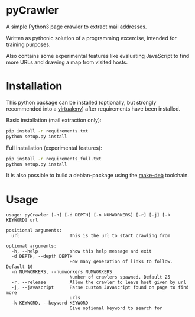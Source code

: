 # pyCrawler
A simple Python3 page crawler to extract mail addresses.

Written as pythonic solution of a programming excercise,
intended for training purposes.

Also contains some experimental features like evaluating JavaScript to find
more URLs and drawing a map from visited hosts.

# Installation

This python package can be installed (optionally, but strongly recommended into a <a href="http://docs.python-guide.org/en/latest/dev/virtualenvs/#lower-level-virtualenv">virtualenv</a>)
after requirements have been installed.

Basic installation (mail extraction only):

```bash
pip install -r requirements.txt
python setup.py install
```

Full installation (experimental features):

```bash
pip install -r requirements_full.txt
python setup.py install
```

It is also possible to build a debian-package using the <a href="https://github.com/nylas/make-deb">make-deb</a>
toolchain.

# Usage

```
usage: pyCrawler [-h] [-d DEPTH] [-n NUMWORKERS] [-r] [-j] [-k KEYWORD] url

positional arguments:
  url                   This is the url to start crawling from

optional arguments:
  -h, --help            show this help message and exit
  -d DEPTH, --depth DEPTH
                        How many generation of links to follow. Default 10
  -n NUMWORKERS, --numworkers NUMWORKERS
                        Number of crawlers spawned. Default 25
  -r, --release         Allow the crawler to leave host given by url
  -j, --javascript      Parse custom Javascript found on page to find more
                        urls
  -k KEYWORD, --keyword KEYWORD
                        Give optional keyword to search for
```
